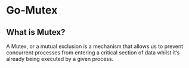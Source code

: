 # Go-Mutex
## What is Mutex?
A Mutex, or a mutual exclusion is a mechanism that allows us to prevent concurrent processes from entering a critical section of data whilst it’s already being executed by a given process.
